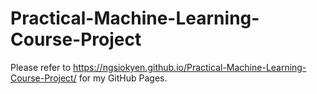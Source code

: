 # Practical-Machine-Learning-Course-Project
Please refer to  https://ngsiokyen.github.io/Practical-Machine-Learning-Course-Project/ for my GitHub Pages.
